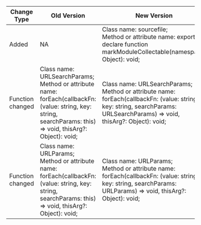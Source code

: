 | Change Type | Old Version | New Version | d.ts File |
| ---- | ------ | ------ | -------- |
|Added|NA|Class name: sourcefile;<br>Method or attribute name: export declare function markModuleCollectable(namespace: Object): void;|global.d.ts|
|Function changed|Class name: URLSearchParams;<br>Method or attribute name: forEach(callbackFn: (value: string, key: string, searchParams: this) => void, thisArg?: Object): void;|Class name: URLSearchParams;<br>Method or attribute name: forEach(callbackFn: (value: string, key: string, searchParams: URLSearchParams) => void, thisArg?: Object): void;|@ohos.url.d.ts|
|Function changed|Class name: URLParams;<br>Method or attribute name: forEach(callbackFn: (value: string, key: string, searchParams: this) => void, thisArg?: Object): void;|Class name: URLParams;<br>Method or attribute name: forEach(callbackFn: (value: string, key: string, searchParams: URLParams) => void, thisArg?: Object): void;|@ohos.url.d.ts|
